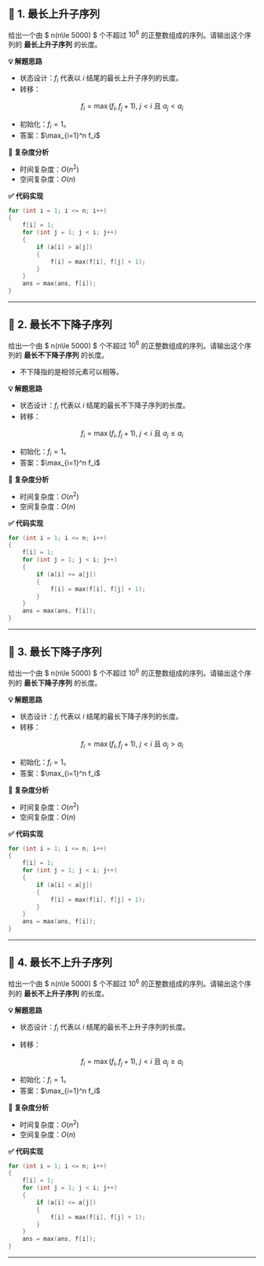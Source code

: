 

## 📝 1. 最长上升子序列

给出一个由 $ n(n\le 5000) $ 个不超过 $10^6$ 的正整数组成的序列。请输出这个序列的 **最长上升子序列** 的长度。

**💡 解题思路**

- 状态设计：$f_i$ 代表以 $i$ 结尾的最长上升子序列的长度。
- 转移： 

$$
f_i = \max(f_i, f_j + 1),\ j<i\ \text{且}\  a_j< a_i
$$


- 初始化：$f_i = 1$。
- 答案：$\max_{i=1}^n f_i$



**🔢 复杂度分析**

- 时间复杂度：$O(n^2)$
- 空间复杂度：$O(n)$

**✅ 代码实现**

```cpp
for (int i = 1; i <= n; i++) 
{
    f[i] = 1;
    for (int j = 1; j < i; j++) 
    {
        if (a[i] > a[j]) 
        {
            f[i] = max(f[i], f[j] + 1);
        }
    }
    ans = max(ans, f[i]);
}
```


___




## 📝 2. 最长不下降子序列

给出一个由 $ n(n\le 5000) $ 个不超过 $10^6$ 的正整数组成的序列。请输出这个序列的 **最长不下降子序列** 的长度。

- 不下降指的是相邻元素可以相等。

**💡 解题思路**

- 状态设计：$f_i$ 代表以 $i$ 结尾的最长不下降子序列的长度。
- 转移： 

$$
f_i = \max(f_i, f_j + 1),\ j<i\ \text{且}\  a_j\leq a_i
$$

- 初始化：$f_i = 1$。
- 答案：$\max_{i=1}^n f_i$



**🔢 复杂度分析**

- 时间复杂度：$O(n^2)$
- 空间复杂度：$O(n)$

**✅ 代码实现**

```cpp
for (int i = 1; i <= n; i++) 
{
    f[i] = 1;
    for (int j = 1; j < i; j++) 
    {
        if (a[i] >= a[j]) 
        {
            f[i] = max(f[i], f[j] + 1);
        }
    }
    ans = max(ans, f[i]);
}
```



___




## 📝 3. 最长下降子序列

给出一个由 $ n(n\le 5000) $ 个不超过 $10^6$ 的正整数组成的序列。请输出这个序列的 **最长下降子序列** 的长度。



**💡 解题思路**

- 状态设计：$f_i$ 代表以 $i$ 结尾的最长下降子序列的长度。
- 转移： 

$$
f_i = \max(f_i, f_j + 1),\ j<i\ \text{且}\  a_j> a_i
$$



- 初始化：$f_i = 1$。
- 答案：$\max_{i=1}^n f_i$



**🔢 复杂度分析**

- 时间复杂度：$O(n^2)$
- 空间复杂度：$O(n)$

**✅ 代码实现**

```cpp
for (int i = 1; i <= n; i++) 
{
    f[i] = 1;
    for (int j = 1; j < i; j++) 
    {
        if (a[i] < a[j]) 
        {
            f[i] = max(f[i], f[j] + 1);
        }
    }
    ans = max(ans, f[i]);
}
```


___


## 📝 4. 最长不上升子序列

给出一个由 $ n(n\le 5000) $ 个不超过 $10^6$ 的正整数组成的序列。请输出这个序列的 **最长不上升子序列** 的长度。



**💡 解题思路**

- 状态设计：$f_i$ 代表以 $i$ 结尾的最长不上升子序列的长度。

- 转移： 

$$
f_i = \max(f_i, f_j + 1),\ j<i\ \text{且}\  a_j\geq a_i
$$


- 初始化：$f_i = 1$。
- 答案：$\max_{i=1}^n f_i$



**🔢 复杂度分析**

- 时间复杂度：$O(n^2)$
- 空间复杂度：$O(n)$

**✅ 代码实现**

```cpp
for (int i = 1; i <= n; i++) 
{
    f[i] = 1;
    for (int j = 1; j < i; j++) 
    {
        if (a[i] <= a[j]) 
        {
            f[i] = max(f[i], f[j] + 1);
        }
    }
    ans = max(ans, f[i]);
}
```


___
